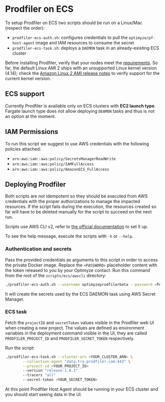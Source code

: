 # Prodfiler on ECS

To setup Prodfiler on ECS two scripts should be run on a Linux/Mac (respect the order):
* `prodfiler-ecs-auth.sh`: configures credentials to pull the `optimyze/pf-host-agent` image
and IAM resources to consume the secret
* `prodfiler-ecs-task.sh`: deploys a `DAEMON` task in an already-existing ECS cluster

Before installing Prodfiler, verify that your nodes meet the [requirements](README.md#supported-platforms).
So far, the default Linux AMI 2 ships with an unsupported Linux kernel version (4.14); check the
[Amazon Linux 2 AMI release notes](https://aws.amazon.com/amazon-linux-2/release-notes/) to verify 
support for the current kernel version.  

## ECS support

Currently Prodfiler is available only on ECS clusters with **EC2 launch type**.
Fargate launch type does not allow deploying `DEAMON` tasks and thus is not an option at the moment.

## IAM Permissions

To run this script we suggest to use AWS credentials with the following policies attached:   

* `arn:aws:iam::aws:policy/SecretsManagerReadWrite`
* `arn:aws:iam::aws:policy/IAMFullAccess`
* `arn:aws:iam::aws:policy/AmazonECS_FullAccess`

## Deploying Prodfiler 

Both scripts are _not_ idempotent so they should be executed from AWS credentials 
with the proper authorizations to manage the impacted resources. If the script fails during the execution,
the resources created so far will have to be deleted manually for the script to succeed on the next run.

Scripts use AWS CLI v2, refer to [the official documentation](https://docs.aws.amazon.com/cli/latest/userguide/install-cliv2.html)
to set it up. 

To see the help message, execute the scripts with `-h` or `--help`.

### Authentication and secrets

Pass the provided credentials as arguments to this script in order to access the private Docker image.
Replace the `<PASSWORD>` placeholder content with the token released to you by your Optimyze contact.
Run this command from the root of the `scripts/ecs/awscli` directory:

```bash
./prodfiler-ecs-auth.sh --username optimyzeprodfilerbeta --password <PASSWORD>
```

It will create the secrets used by the ECS DAEMON task using AWS Secret Manager.

### ECS task

Fetch the `projectID` and `secretToken` values visible in the Prodfiler web UI
when creating a new project.
The values are defined as environment variables in the deployment command visible in the UI,
they are called `PRODFILER_PROJECT_ID` and `PRODFILER_SECRET_TOKEN` respectively.

Run the script:

```bash
./prodfiler-ecs-task.sh --cluster-arn <YOUR_CLUSTER_ARN> \
        --collection-agent "data.try.prodfiler.com:443" \
        --project-id <YOUR_PROJECT_ID>
        --version "release-1.0.1"
        --tracers "all"
        --secret-token <YOUR_SECRET_TOKEN>
```
At this point Prodfiler Host Agent should be running in your ECS cluster and you should start seeing data in the UI.
